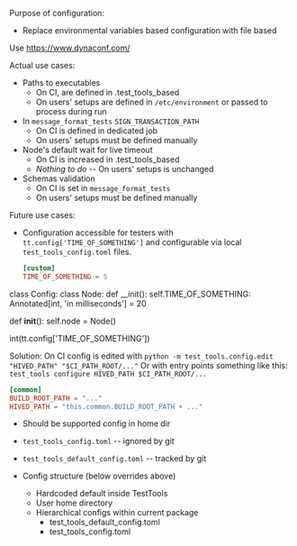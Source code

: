 Purpose of configuration:
- Replace environmental variables based configuration with file based

Use https://www.dynaconf.com/

Actual use cases:
- Paths to executables
  - On CI, are defined in .test_tools_based
  - On users' setups are defined in `/etc/environment` or passed to process during run
- In `message_format_tests` `SIGN_TRANSACTION_PATH`
  - On CI is defined in dedicated job
  - On users' setups must be defined manually
- Node's default wait for live timeout
  - On CI is increased in .test_tools_based
  - *Nothing to do* -- On users' setups is unchanged
- Schemas validation
  - On CI is set in `message_format_tests`
  - On users' setups must be defined manually


Future use cases:
- Configuration accessible for testers with `tt.config['TIME_OF_SOMETHING']` and configurable via local
  `test_tools_config.toml` files.
  ```toml
  [custom]
  TIME_OF_SOMETHING = 5
  ```


class Config:
  class Node:
    def __init():
      self.TIME_OF_SOMETHING: Annotated[int, 'in milliseconds'] = 20

  def __init__():
    self.node = Node()


int(tt.config['TIME_OF_SOMETHING'])

Solution:
On CI config is edited with `python -m test_tools.config.edit "HIVED_PATH" "$CI_PATH_ROOT/..."`
Or with entry points something like this: `test_tools configure HIVED_PATH $CI_PATH_ROOT/...`

```toml
[common]
BUILD_ROOT_PATH = "..."
HIVED_PATH = "this.common.BUILD_ROOT_PATH + ..."
```

- Should be supported config in home dir

- `test_tools_config.toml` -- ignored by git
- `test_tools_default_config.toml` -- tracked by git


- Config structure (below overrides above)
  - Hardcoded default inside TestTools
  - User home directory
  - Hierarchical configs within current package
    - test_tools_default_config.toml
    - test_tools_config.toml
